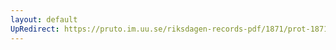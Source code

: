 ```yaml
---
layout: default
UpRedirect: https://pruto.im.uu.se/riksdagen-records-pdf/1871/prot-1871--ak--510/prot-1871--ak--510_050.pdf
---
```

